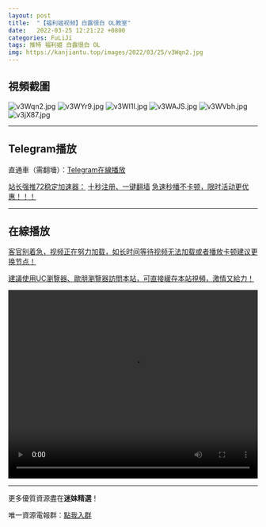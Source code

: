 ```yaml
---
layout: post
title:  "【福利姬视频】白露很白 OL教室"
date:   2022-03-25 12:21:22 +0800
categories: FuLiJi
tags: 推特 福利姬 白露很白 OL
img: https://kanjiantu.top/images/2022/03/25/v3Wqn2.jpg
---
```



## 視頻截圖

![v3Wqn2.jpg](https://kanjiantu.top/images/2022/03/25/v3Wqn2.jpg)
![v3WYr9.jpg](https://kanjiantu.top/images/2022/03/25/v3WYr9.jpg)
![v3WI1I.jpg](https://kanjiantu.top/images/2022/03/25/v3WI1I.jpg)
![v3WAJS.jpg](https://kanjiantu.top/images/2022/03/25/v3WAJS.jpg)
![v3WVbh.jpg](https://kanjiantu.top/images/2022/03/25/v3WVbh.jpg)
![v3jX87.jpg](https://kanjiantu.top/images/2022/03/25/v3jX87.jpg)

* * *
## Telegram播放

直通車（需翻墻）：[Telegram在線播放](https://t.me/mimeijingxuan/123)

<u>站长强推72稳定加速器：</u> [十秒注册、一键翻墙](https://www.mimei.blog/skip/vpn.html)
<u>急速秒播不卡顿，限时活动更优惠！！！</u>
* * *
## 在線播放
<u>客官别着急，视频正在努力加载，如长时间等待视频无法加载或者播放卡顿建议更换节点！</u>

<u>建議使用UC瀏覽器、歐朋瀏覽器訪問本站，可直接緩存本站視頻，激情又給力！</u>
<center><video src="https://cdn.publer.io/uploads/videos/6248023cdb279732fb55c5a9/121c10854e57587ef68a9dcb2694a697.mp4" width="100%" height="380px" controls="controls"></video></center>


* * *
更多優質資源盡在**迷妹精選**！

唯一資源電報群：[點我入群](https://t.me/mimeijingxuan)


